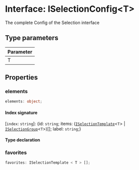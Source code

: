 # Interface: ISelectionConfig<T\>

The complete Config of the Selection interface

## Type parameters

| Parameter |
| :-------- |
| T         |

## Properties

### elements

```ts
elements: object;
```

#### Index signature

\[`index`: `string`\]: \{id: `string`;
items: ([`ISelectionTemplate`](interface.ISelectionTemplate.md)<`T`\> \| [`ISelectionGroup`](interface.ISelectionGroup.md)<`T`\>)[];
label: `string`;}

#### Type declaration

### favorites

```ts
favorites: ISelectionTemplate < T > [];
```
